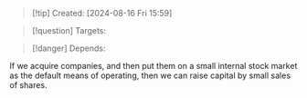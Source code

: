 
>[!tip] Created: [2024-08-16 Fri 15:59]

>[!question] Targets: 

>[!danger] Depends: 

If we acquire companies, and then put them on a small internal stock market as the default means of operating, then we can raise capital by small sales of shares.